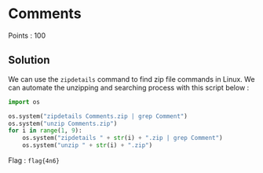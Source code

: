 # Comments

Points : 100

## Solution

We can use the `zipdetails` command to find zip file commands in Linux. We can automate the unzipping and searching process with this script below :

```python
import os

os.system("zipdetails Comments.zip | grep Comment")
os.system("unzip Comments.zip")
for i in range(1, 9):
    os.system("zipdetails " + str(i) + ".zip | grep Comment")
    os.system("unzip " + str(i) + ".zip")

```

Flag : `flag{4n6}`
